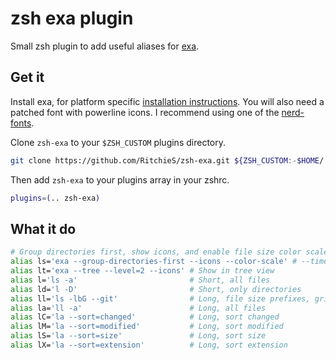 # zsh exa plugin

Small zsh plugin to add useful aliases for [exa](https://github.com/ogham/exa).

## Get it

Install exa, for platform specific [installation instructions](https://github.com/ogham/exa#installation).
You will also need a patched font with powerline icons. I recommend using one of the [nerd-fonts](https://github.com/ryanoasis/nerd-fonts).

Clone `zsh-exa` to your `$ZSH_CUSTOM` plugins directory.

```bash
git clone https://github.com/RitchieS/zsh-exa.git ${ZSH_CUSTOM:-$HOME/.oh-my-zsh/custom}/plugins/zsh-exa
```

Then add `zsh-exa` to your plugins array in your zshrc.

```bash
plugins=(.. zsh-exa)
```

## What it do

```bash
# Group directories first, show icons, and enable file size color scale
alias ls='exa --group-directories-first --icons --color-scale' # --time-style=iso
alias lt='exa --tree --level=2 --icons' # Show in tree view
alias l='ls -a'                         # Short, all files
alias ld='l -D'                         # Short, only directories
alias ll='ls -lbG --git'                # Long, file size prefixes, grid, git status
alias la='ll -a'                        # Long, all files
alias lC='la --sort=changed'            # Long, sort changed
alias lM='la --sort=modified'           # Long, sort modified
alias lS='la --sort=size'               # Long, sort size
alias lX='la --sort=extension'          # Long, sort extension
```
